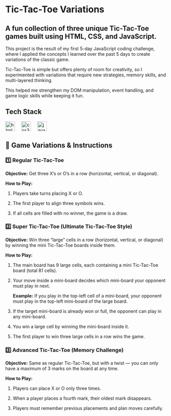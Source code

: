 # Tic-Tac-Toe Variations

## A fun collection of three unique Tic-Tac-Toe games built using HTML, CSS, and JavaScript.

This project is the result of my first 5-day JavaScript coding challenge, where I applied the concepts I learned over the past 5 days to create variations of the classic game. 

Tic-Tac-Toe is simple but offers plenty of room for creativity, so I experimented with variations that require new strategies, memory skills, and multi-layered thinking.

This helped me strengthen my DOM manipulation, event handling, and game logic skills while keeping it fun.

## Tech Stack
<div align="left">
   <img src="https://cdn.jsdelivr.net/gh/devicons/devicon/icons/html5/html5-original.svg" height="30" alt="html5 logo"  />
   <img width="12" />
   <img src="https://cdn.jsdelivr.net/gh/devicons/devicon/icons/css3/css3-original.svg" height="30" alt="css3 logo"  />
   <img width="12" />
   <img src="https://cdn.jsdelivr.net/gh/devicons/devicon/icons/javascript/javascript-original.svg" height="30" alt="javascript logo"  />
   <img width="12" />
</div>

## 🎯 Game Variations & Instructions

### 1️⃣ Regular Tic-Tac-Toe

**Objective:**
Get three X’s or O’s in a row (horizontal, vertical, or diagonal).

**How to Play:**

1. Players take turns placing X or O.

1. The first player to align three symbols wins.

1. If all cells are filled with no winner, the game is a draw.

### 2️⃣ Super Tic-Tac-Toe (Ultimate Tic-Tac-Toe Style)

**Objective:**
Win three “large” cells in a row (horizontal, vertical, or diagonal) by winning the mini Tic-Tac-Toe boards inside them.

**How to Play:**

1. The main board has 9 large cells, each containing a mini Tic-Tac-Toe board (total 81 cells).

1. Your move inside a mini-board decides which mini-board your opponent must play in next.
    
    **Example:** If you play in the top-left cell of a mini-board, your opponent must play in the top-left mini-board of the large board.

1. If the target mini-board is already won or full, the opponent can play in any mini-board.

1. You win a large cell by winning the mini-board inside it.

1. The first player to win three large cells in a row wins the game.

### 3️⃣ Advanced Tic-Tac-Toe (Memory Challenge)

**Objective:**
Same as regular Tic-Tac-Toe, but with a twist — you can only have a maximum of 3 marks on the board at any time.

**How to Play:**

1. Players can place X or O only three times.

1. When a player places a fourth mark, their oldest mark disappears.

1. Players must remember previous placements and plan moves carefully.
